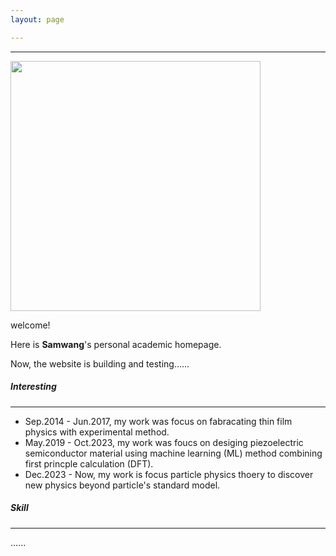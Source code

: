 ```yaml
---
layout: page

---
```


___________



<img src="https://hellotosamwang.github.io/samwang_old.jpg" class="floatpic" width="400" height="400">

welcome!

Here is **Samwang**'s personal academic homepage.

Now, the website is building and testing......

##### Interesting
______________
- Sep.2014 - Jun.2017, my work was focus on fabracating thin film physics with experimental method.
- May.2019 - Oct.2023, my work was foucs on desiging piezoelectric semiconductor material using machine learning (ML) method combining first princple calculation (DFT).
- Dec.2023 - Now, my work is focus particle physics thoery to discover new physics beyond particle's standard model.

##### Skill
___________
......